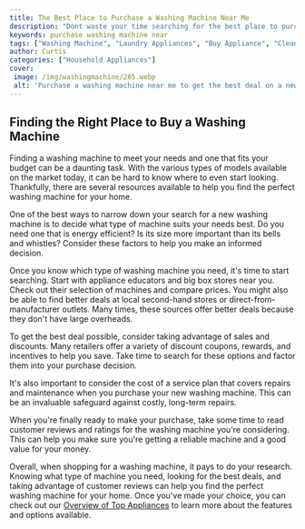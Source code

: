 ```yaml
---
title: The Best Place to Purchase a Washing Machine Near Me
description: "Dont waste your time searching for the best place to purchase a washing machine - weve got you covered with the top options in your area Get the best deals on the best machines right here"
keywords: purchase washing machine near
tags: ["Washing Machine", "Laundry Appliances", "Buy Appliance", "Clean Appliance"]
author: Curtis
categories: ["Household Appliances"]
cover: 
 image: /img/washingmachine/285.webp
 alt: 'Purchase a washing machine near me to get the best deal on a new model'
---
```

## Finding the Right Place to Buy a Washing Machine 
Finding a washing machine to meet your needs and one that fits your budget can be a daunting task. With the various types of models available on the market today, it can be hard to know where to even start looking. Thankfully, there are several resources available to help you find the perfect washing machine for your home.

One of the best ways to narrow down your search for a new washing machine is to decide what type of machine suits your needs best. Do you need one that is energy efficient? Is its size more important than its bells and whistles? Consider these factors to help you make an informed decision.

Once you know which type of washing machine you need, it's time to start searching. Start with appliance educators and big box stores near you. Check out their selection of machines and compare prices. You might also be able to find better deals at local second-hand stores or direct-from-manufacturer outlets. Many times, these sources offer better deals because they don't have large overheads.

To get the best deal possible, consider taking advantage of sales and discounts. Many retailers offer a variety of discount coupons, rewards, and incentives to help you save. Take time to search for these options and factor them into your purchase decision.

It's also important to consider the cost of a service plan that covers repairs and maintenance when you purchase your new washing machine. This can be an invaluable safeguard against costly, long-term repairs.

When you're finally ready to make your purchase, take some time to read customer reviews and ratings for the washing machine you're considering. This can help you make sure you're getting a reliable machine and a good value for your money.

Overall, when shopping for a washing machine, it pays to do your research. Knowing what type of machine you need, looking for the best deals, and taking advantage of customer reviews can help you find the perfect washing machine for your home. Once you've made your choice, you can check out our [Overview of Top Appliances](./pages/appliance-overview) to learn more about the features and options available.

